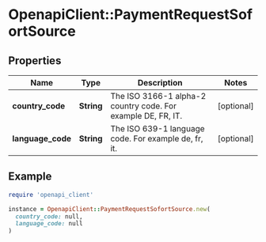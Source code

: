 # OpenapiClient::PaymentRequestSofortSource

## Properties

| Name | Type | Description | Notes |
| ---- | ---- | ----------- | ----- |
| **country_code** | **String** | The ISO 3166-1 alpha-2 country code. For example DE, FR, IT. | [optional] |
| **language_code** | **String** | The ISO 639-1 language code. For example de, fr, it. | [optional] |

## Example

```ruby
require 'openapi_client'

instance = OpenapiClient::PaymentRequestSofortSource.new(
  country_code: null,
  language_code: null
)
```

